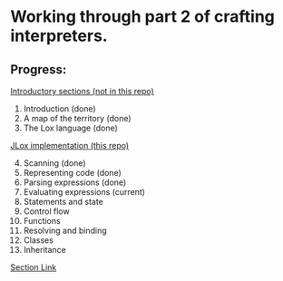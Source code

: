 # Working through part 2 of crafting interpreters.

## Progress:

<ins>Introductory sections (not in this repo)</ins>

1. Introduction (done)
2. A map of the territory (done)
3. The Lox language (done)

<ins>JLox implementation (this repo)</ins>

4. Scanning (done)
5. Representing code (done)
6. Parsing expressions (done)
7. Evaluating expressions (current)
8. Statements and state
9. Control flow
10. Functions
11. Resolving and binding
12. Classes
13. Inheritance

[Section Link](https://craftinginterpreters.com/a-tree-walk-interpreter.html)
